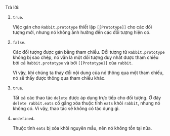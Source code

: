 Trả lời:

1. `true`. 

    Việc gán cho `Rabbit.prototype` thiết lập `[[Prototype]]` cho các đối tượng mới, nhưng nó không ảnh hưởng đến các đối tượng hiện có.

2. `false`. 

    Các đối tượng được gán bằng tham chiếu. Đối tượng từ `Rabbit.prototype` không bị sao chép, nó vẫn là một đối tượng duy nhất được tham chiếu bởi cả `Rabbit.prototype` và bởi `[[Prototype]]` của `rabbit`.

    Vì vậy, khi chúng ta thay đổi nội dung của nó thông qua một tham chiếu, nó sẽ thấy được thông qua tham chiếu khác.

3. `true`.

    Tất cả các thao tác `delete` được áp dụng trực tiếp cho đối tượng. Ở đây `delete rabbit.eats` cố gắng xóa thuộc tính `eats` khỏi `rabbit`, nhưng nó không có. Vì vậy, thao tác sẽ không có tác dụng gì.

4. `undefined`.

    Thuộc tính `eats` bị xóa khỏi nguyên mẫu, nên nó không tồn tại nữa.

